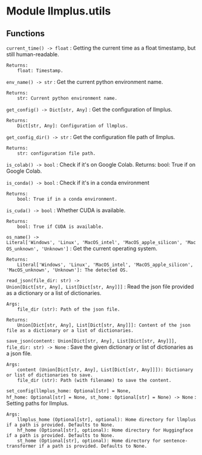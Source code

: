 Module llmplus.utils
====================

Functions
---------

    
`current_time() ‑> float`
:   Getting the current time as a float timestamp, but still human-readable.
    
    Returns:
        float: Timestamp.

    
`env_name() ‑> str`
:   Get the current python environment name.
    
    Returns:
        str: Current python environment name.

    
`get_config() ‑> Dict[str, Any]`
:   Get the configuration of llmplus.
    
    Returns:
        Dict[str, Any]: Configuration of llmplus.

    
`get_config_dir() ‑> str`
:   Get the configuration file path of llmplus.
    
    Returns:
        str: configuration file path.

    
`is_colab() ‑> bool`
:   Check if it's on Google Colab.
    Returns:
        bool: True if on Google Colab.

    
`is_conda() ‑> bool`
:   Check if it's in a conda environment
    
    Returns:
        bool: True if in a conda environment.

    
`is_cuda() ‑> bool`
:   Whether CUDA is available.
    
    Returns:
        bool: True if CUDA is available.

    
`os_name() ‑> Literal['Windows', 'Linux', 'MacOS_intel', 'MacOS_apple_silicon', 'MacOS_unknown', 'Unknown']`
:   Get the current operating system.
    
    Returns:
        Literal['Windows', 'Linux', 'MacOS_intel', 'MacOS_apple_silicon', 'MacOS_unknown', 'Unknown']: The detected OS.

    
`read_json(file_dir: str) ‑> Union[Dict[str, Any], List[Dict[str, Any]]]`
:   Read the json file provided as a dictionary or a list of dictionaries.
    
    Args:
        file_dir (str): Path of the json file.
    
    Returns:
        Union[Dict[str, Any], List[Dict[str, Any]]]: Content of the json file as a dictionary or a list of dictionaries.

    
`save_json(content: Union[Dict[str, Any], List[Dict[str, Any]]], file_dir: str) ‑> None`
:   Save the given dictionary or list of dictionaries as a json file.
    
    Args:
        content (Union[Dict[str, Any], List[Dict[str, Any]]]): Dictionary or list of dictionaries to save.
        file_dir (str): Path (with filename) to save the content.

    
`set_config(llmplus_home: Optional[str] = None, hf_home: Optional[str] = None, st_home: Optional[str] = None) ‑> None`
:   Setting paths for llmplus.
    
    Args:
        llmplus_home (Optional[str], optional): Home directory for llmplus if a path is provided. Defaults to None.
        hf_home (Optional[str], optional): Home directory for Huggingface if a path is provided. Defaults to None.
        st_home (Optional[str], optional): Home directory for sentence-transformer if a path is provided. Defaults to None.